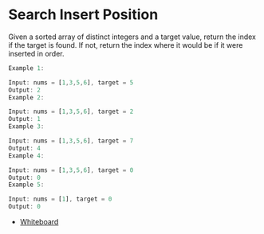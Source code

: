# Search Insert Position

Given a sorted array of distinct integers and a target value, return the index if the target is found. If not, return the index where it would be if it were inserted in order.

```js
Example 1:

Input: nums = [1,3,5,6], target = 5
Output: 2
Example 2:

Input: nums = [1,3,5,6], target = 2
Output: 1
Example 3:

Input: nums = [1,3,5,6], target = 7
Output: 4
Example 4:

Input: nums = [1,3,5,6], target = 0
Output: 0
Example 5:

Input: nums = [1], target = 0
Output: 0
```

- [Whiteboard](whiteboard.jpg)
